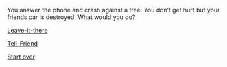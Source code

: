 You answer the phone and crash against a tree. You don’t get hurt but your friends car is destroyed. What would you do?

[Leave-it-there](../Leave-it-there/further-consequences.md)

[Tell-Friend](../Tell-friend/agreement.md)

[Start over](../README.md)